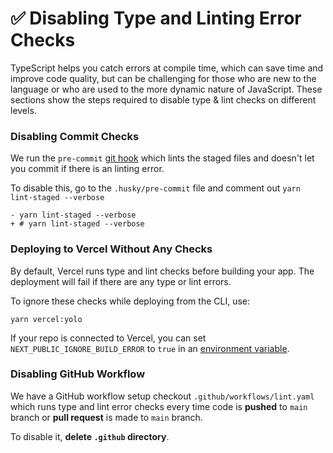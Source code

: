 # ✅ Disabling Type and Linting Error Checks

TypeScript helps you catch errors at compile time, which can save time and improve code quality, but can be challenging for those who are new to the language or who are used to the more dynamic nature of JavaScript. These sections show the steps required to disable type & lint checks on different levels.

### Disabling Commit Checks <a href="#disabling-commit-checks" id="disabling-commit-checks"></a>

We run the `pre-commit` [git hook](https://git-scm.com/book/en/v2/Customizing-Git-Git-Hooks) which lints the staged files and doesn't let you commit if there is an linting error.

To disable this, go to the `.husky/pre-commit` file and comment out `yarn lint-staged --verbose`

```
- yarn lint-staged --verbose
+ # yarn lint-staged --verbose
```

### Deploying to Vercel Without Any Checks <a href="#deploying-to-vercel-without-any-checks" id="deploying-to-vercel-without-any-checks"></a>

By default, Vercel runs type and lint checks before building your app. The deployment will fail if there are any type or lint errors.

To ignore these checks while deploying from the CLI, use:

```
yarn vercel:yolo
```

If your repo is connected to Vercel, you can set `NEXT_PUBLIC_IGNORE_BUILD_ERROR` to `true` in an [environment variable](https://vercel.com/docs/concepts/projects/environment-variables).

### Disabling GitHub Workflow <a href="#disabling-github-workflow" id="disabling-github-workflow"></a>

We have a GitHub workflow setup checkout `.github/workflows/lint.yaml` which runs type and lint error checks every time code is **pushed** to `main` branch or **pull request** is made to `main` branch.

To disable it, **delete `.github` directory**.
